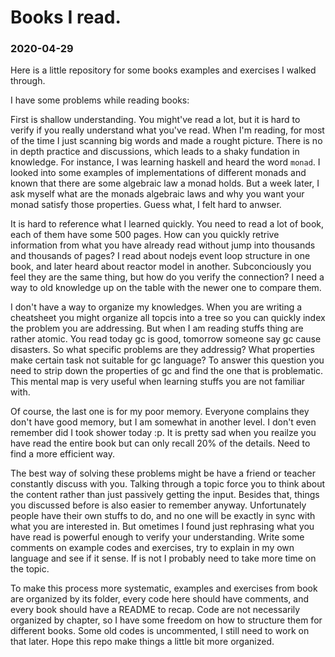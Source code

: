 # Books I read.

### 2020-04-29

Here is a little repository for some books examples and exercises I walked through.

I have some problems while reading books:

First is shallow understanding. You might've read a lot, but it is hard to verify if you really understand what you've read. When I'm reading, for most of the time I just scanning big words and made a rought picture. There is no in depth practice and discussions, which leads to a shaky fundation in knowledge. For instance, I was learning haskell and heard the word `monad`. I looked into some examples of implementations of different monads and known that there are some algebraic law a monad holds. But a week later, I ask myself what are the monads algebraic laws and why you want your monad satisfy those properties. Guess what, I felt hard to anwser.

It is hard to reference what I learned quickly. You need to read a lot of book, each of them have some 500 pages. How can you quickly retrive information from what you have already read without jump into thousands and thousands of pages? I read about nodejs event loop structure in one book, and later heard about reactor model in another. Subconciously you feel they are the same thing, but how do you verify the connection? I need a way to old knowledge up on the table with the newer one to compare them.

I don't have a way to organize my knowledges. When you are writing a cheatsheet you might organize all topcis into a tree so you can quickly index the problem you are addressing. But when I am reading stuffs thing are rather atomic. You read today gc is good, tomorrow someone say gc cause disasters. So what specific problems are they addressig? What properties make certain task not suitable for gc language? To answer this question you need to strip down the properties of gc and find the one that is problematic. This mental map is very useful when learning stuffs you are not familiar with.

Of course, the last one is for my poor memory. Everyone complains they don't have good memory, but I am somewhat in another level. I don't even remember did I took shower today :p. It is pretty sad when you reailze you have read the entire book but can only recall 20% of the details. Need to find a more efficient way.

The best way of solving these problems might be have a friend or teacher constantly discuss with you. Talking through a topic force you to think about the content rather than just passively getting the input. Besides that, things you discussed before is also easier to remember anyway. Unfortunately people have their own stuffs to do, and no one will be exactly in sync with what you are interested in. But ometimes I found just rephrasing what you have read is powerful enough to verify your understanding. Write some comments on example codes and exercises, try to explain in my own language and see if it sense. If is not I probably need to take more time on the topic.

To make this process more systematic, examples and exercises from book are organized by its folder, every code here should have comments, and every book should have a README to recap. Code are not necessarily organized by chapter, so I have some freedom on how to structure them for different books. Some old codes is uncommented, I still need to work on that later. Hope this repo make things a little bit more organized.
